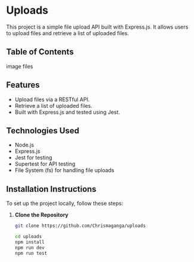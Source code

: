 # Uploads

This project is a simple file upload API built with Express.js. It allows users to upload files and retrieve a list of uploaded files.

## Table of Contents

image files

## Features

- Upload files via a RESTful API.
- Retrieve a list of uploaded files.
- Built with Express.js and tested using Jest.

## Technologies Used

- Node.js
- Express.js
- Jest for testing
- Supertest for API testing
- File System (fs) for handling file uploads

## Installation Instructions

To set up the project locally, follow these steps:

1. **Clone the Repository**

   ```bash
   git clone https://github.com/Chrismaganga/uploads

   cd uploads
   npm install 
   npm run dev
   npm run test
